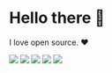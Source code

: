 # Hello there 👋

I love open source. ❤️

![](http://github-profile-summary-cards.vercel.app/api/cards/profile-details?username=murataslaneu&theme=2077)
![](http://github-profile-summary-cards.vercel.app/api/cards/repos-per-language?username=murataslaneu&theme=2077)
![](http://github-profile-summary-cards.vercel.app/api/cards/most-commit-language?username=murataslaneu&theme=2077)
![](http://github-profile-summary-cards.vercel.app/api/cards/stats?username=murataslaneu&theme=2077)
![](http://github-profile-summary-cards.vercel.app/api/cards/productive-time?username=murataslaneu&theme=2077&utcOffset=8)
